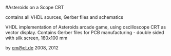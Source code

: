 #Asteroids on a Scope CRT

contains all VHDL sources, Gerber files and schematics

VHDL implementation of Asteroids arcade game, using oscilloscope CRT as vector display. Contains Gerber files for PCB manufacturing - double sided with silk screen, 160x100 mm

by cm@ct.de 2008, 2012
